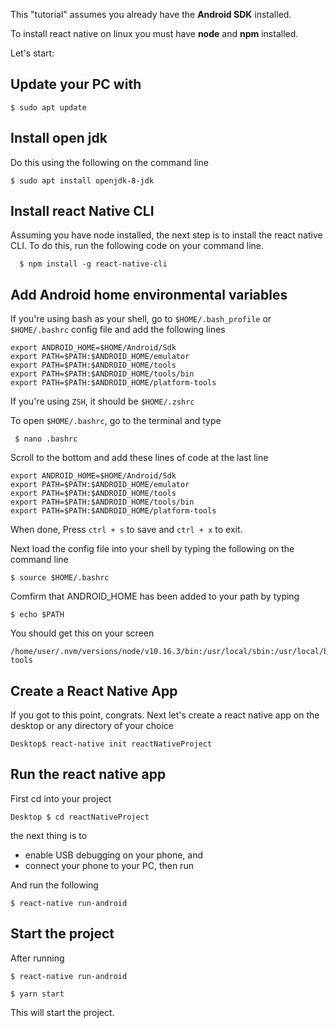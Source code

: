 This "tutorial" assumes you already have the **Android SDK** installed.

To install react native on linux you must have **node** and **npm** installed.

Let's start:

## Update your PC with
```
$ sudo apt update
```

## Install open jdk
Do this using the following on the command line 
```
$ sudo apt install openjdk-8-jdk
```
## Install react Native CLI

Assuming you have node installed, the next step is to install the react native CLI. To do this, run the following code on your command line.
```
  $ npm install -g react-native-cli
```
## Add Android home environmental variables
If you're using bash as your shell, go to `$HOME/.bash_profile` or `$HOME/.bashrc` config file and add the following lines
```
export ANDROID_HOME=$HOME/Android/Sdk
export PATH=$PATH:$ANDROID_HOME/emulator
export PATH=$PATH:$ANDROID_HOME/tools
export PATH=$PATH:$ANDROID_HOME/tools/bin
export PATH=$PATH:$ANDROID_HOME/platform-tools
```

If you're using `ZSH`, it should be `$HOME/.zshrc`

To open `$HOME/.bashrc`, go to the terminal and type 
```
 $ nano .bashrc
```
Scroll to the bottom and add these lines of code at the last line
```
export ANDROID_HOME=$HOME/Android/Sdk
export PATH=$PATH:$ANDROID_HOME/emulator
export PATH=$PATH:$ANDROID_HOME/tools
export PATH=$PATH:$ANDROID_HOME/tools/bin
export PATH=$PATH:$ANDROID_HOME/platform-tools
```

When done, Press `ctrl + s` to save and `ctrl + x` to exit.

Next load the config file into your shell by typing the following on the command line
```
$ source $HOME/.bashrc
```

Comfirm that ANDROID_HOME has been added to your path by typing
```
$ echo $PATH
```
You should get this on your screen 

```
/home/user/.nvm/versions/node/v10.16.3/bin:/usr/local/sbin:/usr/local/bin:/usr/sbin:/usr/bin:/sbin:/bin:/usr/games:/usr/local/games:/snap/bin:/home/chidera/Android/Sdk/emulator:/home/chidera/Android/Sdk/tools:/home/chidera/Android/Sdk/tools/bin:/home/chidera/Android/Sdk/platform-tools

```

## Create a React Native App
If you got to this point, congrats. Next let's create a react native app on the desktop or any directory of your choice
```
Desktop$ react-native init reactNativeProject
```

## Run the react native app
First cd into your project
```
Desktop $ cd reactNativeProject
```
the next thing is to

- enable USB debugging on your phone, and
- connect your phone to your PC, then run 

And run the following
```
$ react-native run-android
```

## Start the project

After running 
```
$ react-native run-android
```

```
$ yarn start
```

This will start the project. 